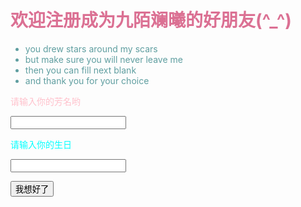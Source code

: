 <!DOCTYPE html>
<html lang="en">
<head>
    <meta charset="UTF-8">
    <title>注册成为好朋友吧！</title>
</head>
<body>
<h1 style="color:palevioletred">欢迎注册成为九陌斓曦的好朋友(^_^)</h1>
<div>
    <ul style="color: cadetblue">
        <li>you drew stars around my scars</li>
        <li>but make sure you will never leave me</li>
        <li>then you can fill next blank</li>
        <li>and thank you for your choice</li>
    </ul>
    <form style="border: black" action="/friend_register2" method="get">
        <p style="color: pink">请输入你的芳名哟</p>
        <p><input type="text" name="朋友的芳名" aria-placeholder="请输入你的芳名哟"></p>
        <p style="color: cyan">请输入你的生日</p>
        <p><input type="text" name="朋友的生日" aria-placeholder="请输入你的生日"></p>
        <p><input type="submit" value="我想好了"></p>
    </form>
</div>
</body>
</html>
